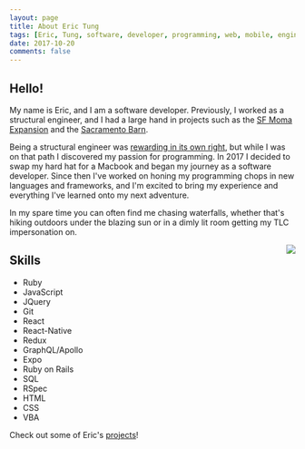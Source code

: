 ```yaml
---
layout: page
title: About Eric Tung
tags: [Eric, Tung, software, developer, programming, web, mobile, engineer]
date: 2017-10-20
comments: false
---
```


## Hello!
My name is Eric, and I am a software developer. Previously, I worked as a structural engineer, and I had a large hand in projects such as the [SF Moma Expansion](https://cdn.vox-cdn.com/thumbor/sNVu3krxp28WZ9X9l-GnWaItip4=/0x240:1998x1364/1200x675/filters:focal(0x0:1818x1364)/cdn.vox-cdn.com/uploads/chorus_image/image/49437881/SFMOMA-4.0.jpg) and the [Sacramento Barn](http://ww3.hdnux.com/photos/57/67/33/12547794/5/920x920.jpg).

Being a structural engineer was [rewarding in its own right](..//sf-moma-and-the-art-of-staying-in-love/), but while I was on that path I discovered my passion for programming. In 2017 I decided to swap my hard hat for a Macbook and began my journey as a software developer. Since then I've worked on honing my programming chops in new languages and frameworks, and I'm excited to bring my experience and everything I've learned  onto my next adventure.

In my spare time you can often find me chasing waterfalls, whether that's hiking outdoors under the blazing sun or in a dimly lit room getting my TLC impersonation on.

<img style="float: right;" src="http://res.cloudinary.com/dfafbqoxx/image/upload/c_fit,r_30,w_300/v1508565263/eric_tung_ofnqm8.jpg">


## Skills
* Ruby
* JavaScript
* JQuery
* Git
* React
* React-Native
* Redux
* GraphQL/Apollo
* Expo
* Ruby on Rails
* SQL
* RSpec
* HTML
* CSS
* VBA

Check out some of Eric's [projects](../projects/)!

